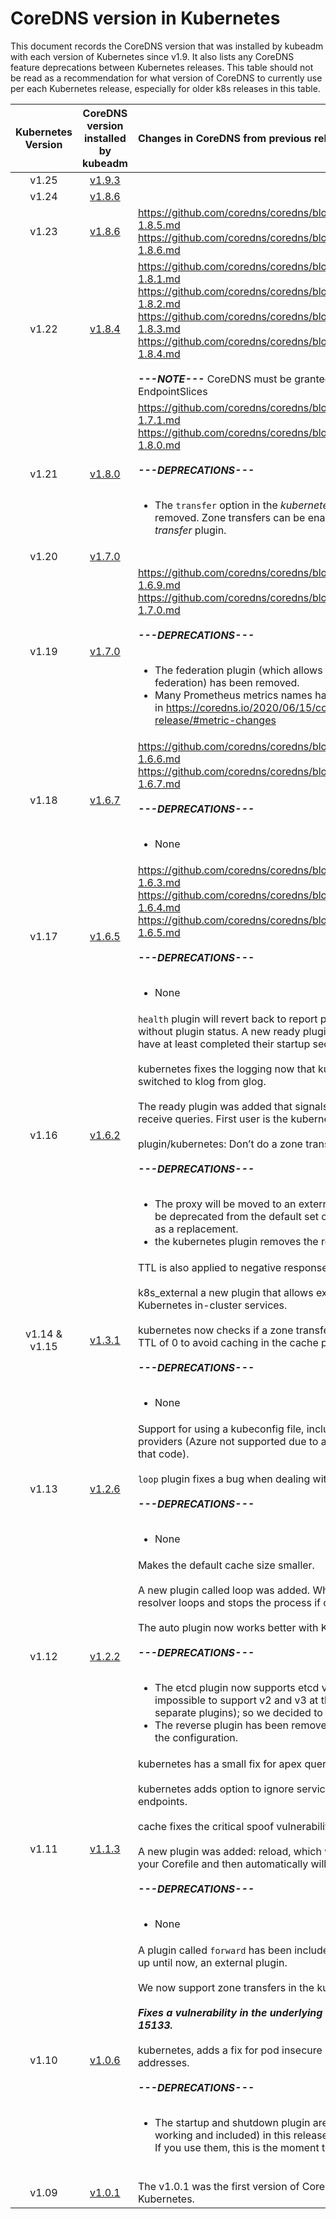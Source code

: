 # CoreDNS version in Kubernetes

This document records the CoreDNS version that was installed by kubeadm with each version of Kubernetes since v1.9. It also lists any CoreDNS feature deprecations between Kubernetes releases. This table should not be read as a recommendation for what version of CoreDNS to currently use per each Kubernetes release, especially for older k8s releases in this table.


| Kubernetes Version |      CoreDNS version installed by kubeadm      |  Changes in CoreDNS from previous release to Kubernetes |
|:------------------:|:-------------------------:|:----------|
|       v1.25        | [v1.9.3](https://github.com/coredns/coredns/releases/tag/v1.9.3) | |
|       v1.24        |  [v1.8.6](https://github.com/coredns/coredns/releases/tag/v1.8.6) |  |
|       v1.23        |  [v1.8.6](https://github.com/coredns/coredns/releases/tag/v1.8.6) | https://github.com/coredns/coredns/blob/master/notes/coredns-1.8.5.md <br>https://github.com/coredns/coredns/blob/master/notes/coredns-1.8.6.md |
|       v1.22        |  [v1.8.4](https://github.com/coredns/coredns/releases/tag/v1.8.4) | https://github.com/coredns/coredns/blob/master/notes/coredns-1.8.1.md <br>https://github.com/coredns/coredns/blob/master/notes/coredns-1.8.2.md <br>https://github.com/coredns/coredns/blob/master/notes/coredns-1.8.3.md <br>https://github.com/coredns/coredns/blob/master/notes/coredns-1.8.4.md <br><br> ***---NOTE---*** CoreDNS must be granted list and watch access to EndpointSlices |
|       v1.21        |  [v1.8.0](https://github.com/coredns/coredns/releases/tag/v1.8.0) | https://github.com/coredns/coredns/blob/master/notes/coredns-1.7.1.md <br>https://github.com/coredns/coredns/blob/master/notes/coredns-1.8.0.md <br><br> ***---DEPRECATIONS---***  <br><br> <ul> <li>The `transfer` option in the _kubernetes_ plugin has been removed. Zone transfers can be enabled with the new _transfer_ plugin.</li> </ul> |
|       v1.20        |  [v1.7.0](https://github.com/coredns/coredns/releases/tag/v1.7.0) |  |
|       v1.19        |  [v1.7.0](https://github.com/coredns/coredns/releases/tag/v1.7.0) | https://github.com/coredns/coredns/blob/master/notes/coredns-1.6.9.md <br>https://github.com/coredns/coredns/blob/master/notes/coredns-1.7.0.md <br><br> ***---DEPRECATIONS---***  <br><br> <ul> <li>The federation plugin (which allows for v1 Kubernetes federation) has been removed.</li> <li> Many Prometheus metrics names have changed. More details in https://coredns.io/2020/06/15/coredns-1.7.0-release/#metric-changes </li> </ul> |
|       v1.18        |  [v1.6.7](https://github.com/coredns/coredns/releases/tag/v1.6.7) | https://github.com/coredns/coredns/blob/master/notes/coredns-1.6.6.md <br> https://github.com/coredns/coredns/blob/master/notes/coredns-1.6.7.md <br><br> ***---DEPRECATIONS---***  <br><br> <ul> <li>None</li> </ul> |
|       v1.17        |  [v1.6.5](https://github.com/coredns/coredns/releases/tag/v1.6.5) | https://github.com/coredns/coredns/blob/master/notes/coredns-1.6.3.md <br> https://github.com/coredns/coredns/blob/master/notes/coredns-1.6.4.md <br> https://github.com/coredns/coredns/blob/master/notes/coredns-1.6.5.md <br><br> ***---DEPRECATIONS---***  <br><br> <ul> <li>None</li> </ul> |
|       v1.16        |  [v1.6.2](https://coredns.io/2019/08/13/coredns-1.6.2-release/)                   | `health` plugin will revert back to report process level health without plugin status. A new ready plugin will make sure plugins have at least completed their startup sequence. <br><br> kubernetes fixes the logging now that kubernetes’ client lib switched to klog from glog. <br><br> The ready plugin was added that signals a plugin is ready to receive queries. First user is the kubernetes plugin. <br><br> plugin/kubernetes: Don’t do a zone transfer for NS requests <br><br> ***---DEPRECATIONS---***  <br><br> <ul> <li> The proxy will be moved to an external repository and as such be deprecated from the default set of plugin; use the forward as a replacement. </li> <li> the kubernetes plugin removes the resyncperiod option.</li></ul>|
|   v1.14 & v1.15    |  [v1.3.1](https://coredns.io/2019/01/13/coredns-1.3.1-release/)                   | TTL is also applied to negative responses (NXDOMAIN, etc). <br> <br> k8s_external a new plugin that allows external zones to point to Kubernetes in-cluster services. <br><br>kubernetes now checks if a zone transfer is allowed. Also allow a TTL of 0 to avoid caching in the cache plugin. <br><br> ***---DEPRECATIONS---*** <br><br> <ul><li>None</li></ul>|
|       v1.13        |  [v1.2.6](https://coredns.io/2018/11/05/coredns-1.2.6-release/)                   | Support for using a kubeconfig file, including various auth providers (Azure not supported due to a compilation issue with that code).<br><br>`loop` plugin fixes a bug when dealing with a failing upstream.   <br><br> ***---DEPRECATIONS---*** <br><br> <ul><li>None</li></ul>|
|       v1.12        |  [v1.2.2](https://coredns.io/2018/08/29/coredns-1.2.2-release/)                   | Makes the default cache size smaller.<br><br> A new plugin called loop was added. When starting up it detects resolver loops and stops the process if one is detected. <br><br> The auto plugin now works better with Kubernetes Configmaps. <br><br> ***---DEPRECATIONS---***  <br><br> <ul> <li> The etcd plugin now supports etcd version 3 (only!). It was impossible to support v2 and v3 at the same time (even as separate plugins); so we decided to drop v2 support. </li> <li>The reverse plugin has been removed, but we allow it still in the configuration.</li></ul>
|       v1.11        |  [v1.1.3](https://coredns.io/2018/05/24/coredns-1.1.3-release/)                   | kubernetes has a small fix for apex queries.<br><br>kubernetes adds option to ignore services without ready endpoints.<br><br>cache fixes the critical spoof vulnerability.<br><br>A new plugin was added: reload, which watches for changes in your Corefile and then automatically will reload the process. <br><br> ***---DEPRECATIONS---*** <br><br> <ul><li>None</li></ul>
|       v1.10        |  [v1.0.6](https://coredns.io/2018/02/21/coredns-1.0.6-release/)                   | A plugin called `forward` has been included in CoreDNS, this was, up until now, an external plugin.<br><br>We now support zone transfers in the kubernetes plugin.<br><br> ***Fixes a vulnerability in the underlying DNS library, CVE-2017-15133.*** <br><br>kubernetes, adds a fix for pod insecure look ups for non-IP addresses. <br><br> ***---DEPRECATIONS---*** <br><br> <ul><li>The startup and shutdown plugin are deprecated (but working and included) in this release in favor of the on plugin. If you use them, this is the moment to move to on. <br><br> </li></ul>
|       v1.09        |  [v1.0.1](https://coredns.io/2017/12/11/coredns-1.0.1-release/)                   | The v1.0.1 was the first version of CoreDNS to be shipped with Kubernetes. |
